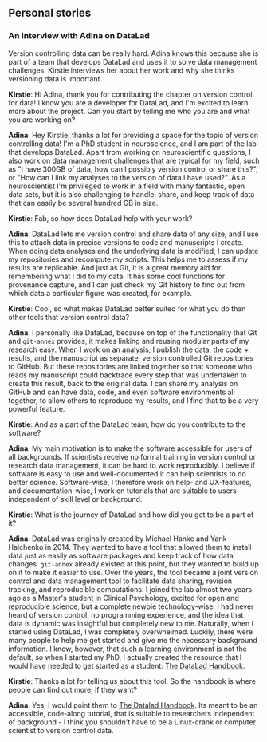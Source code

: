 ## Personal stories

### An interview with Adina on DataLad

Version controlling data can be really hard. Adina knows this because she is part of a team that develops DataLad and uses it to solve data management challenges. Kirstie interviews her about her work and why she thinks versioning data is important.


**Kirstie**: Hi Adina, thank you for contributing the chapter on version control for data!
I know you are a developer for DataLad, and I'm excited to learn more about the project.
Can you start by telling me who you are and what you are working on?

**Adina**: Hey Kirstie, thanks a lot for providing a space for the topic of version controlling data!
I'm a PhD student in neuroscience, and I am part of the lab that develops DataLad.
Apart from working on neuroscientific questions, I also work on data management challenges that are typical for my field, such as "I have 300GB of data, how can I possibly version control or share this?", or "How can I link my analyses to the version of data I have used?".
As a neuroscientist I'm privileged to work in a field with many fantastic, open data sets, but it is also challenging to handle, share, and keep track of data that can easily be several hundred GB in size.

**Kirstie**: Fab, so how does DataLad help with your work?

**Adina**: DataLad lets me version control and share data of any size, and I use this to attach data in precise versions to code and manuscripts I create.
When doing data analyses and the underlying data is modified, I can update my repositories and recompute my scripts.
This helps me to assess if my results are replicable.
And just as Git, it is a great memory aid for remembering what I did to my data.
It has some cool functions for provenance capture, and I can just check my Git history to find out from which data a particular figure was created, for example.


**Kirstie**: Cool, so what makes DataLad better suited for what you do than other tools that version control data?

**Adina**: I personally like DataLad, because on top of the functionality that Git and `git-annex` provides, it makes linking and reusing modular parts of my research easy.
When I work on an analysis, I publish the data, the code + results, and the manuscript as separate, version controlled Git repositories to GitHub.
But these repositories are linked together so that someone who reads my manuscript could backtrace every step that was undertaken to create this result, back to the original data.
I can share my analysis on GitHub and can have data, code, and even software environments all together, to allow others to reproduce my results, and I find that to be a very powerful feature.

**Kirstie**: And as a part of the DataLad team, how do you contribute to the software?

**Adina**: My main motivation is to make the software accessible for users of all backgrounds.
If scientists receive no formal training in version control or research data management, it can be hard to work reproducibly.
I believe if software is easy to use and well-documented it can help scientists to do better science.
Software-wise, I therefore work on help- and UX-features, and documentation-wise, I work on tutorials that are suitable to users independent of skill level or background.

**Kirstie**: What is the journey of DataLad and how did you get to be a part of it?

**Adina**: DataLad was originally created by Michael Hanke and Yarik Halchenko in 2014.
They wanted to have a tool that allowed them to install data just as easily as software packages and keep track of how data changes.
`git-annex` already existed at this point, but they wanted to build up on it to make it easier to use.
Over the years, the tool became a joint version control and data management tool to facilitate data sharing, revision tracking, and reproducible computations.
I joined the lab almost two years ago as a Master's student in Clinical Psychology, excited for open and reproducible science, but a complete newbie technology-wise:
I had never heard of version control, no programming experience, and the idea that data is dynamic was insightful but completely new to me.
Naturally, when I started using DataLad, I was completely overwhelmed.
Luckily, there were many people to help me get started and give me the necessary background information.
I know, however, that such a learning environment is not the default, so when I started my PhD, I actually created the resource that I would have needed to get started as a student: [The DataLad Handbook](http://handbook.datalad.org).

**Kirstie**: Thanks a lot for telling us about this tool. So the handbook is where people can find out more, if they want?

**Adina**: Yes, I would point them to [The Datalad Handbook](http://handbook.datalad.org).
Its meant to be an accessible, code-along tutorial, that is suitable to researchers independent of background - I think you shouldn't have to be a Linux-crank or computer scientist to version control data.

